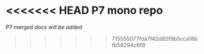<<<<<<< HEAD
P7 mono repo
=======
P7 merged _docs will be added_
>>>>>>> 715555077fda7f42d82f9b5cca18bfb58294c6f9
